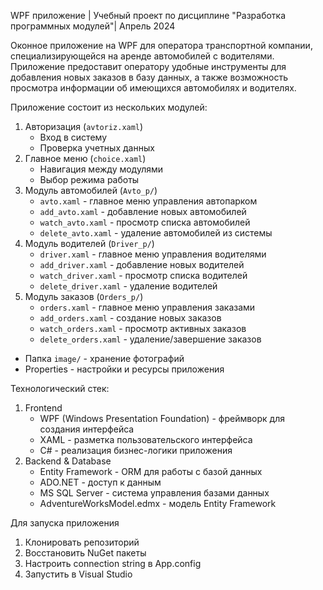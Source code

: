 WPF приложение | Учебный проект по дисциплине "Разработка программных модулей"| Апрель 2024

Оконное приложение на WPF для оператора транспортной компании, специализирующейся на аренде автомобилей с водителями. Приложение предоставит оператору удобные инструменты для добавления новых заказов в базу данных, а также возможность просмотра информации об имеющихся автомобилях и водителях. 

Приложение состоит из нескольких модулей:
1. Авторизация (`avtoriz.xaml`)
    - Вход в систему
    - Проверка учетных данных
2. Главное меню (`choice.xaml`)
    - Навигация между модулями
    - Выбор режима работы
3. Модуль автомобилей (`Avto_p/`)
    - `avto.xaml` - главное меню управления автопарком
    - `add_avto.xaml` - добавление новых автомобилей
    - `watch_avto.xaml` - просмотр списка автомобилей
    - `delete_avto.xaml` - удаление автомобилей из системы
4.  Модуль водителей (`Driver_p/`)
    - `driver.xaml` - главное меню управления водителями
    - `add_driver.xaml` - добавление новых водителей
    - `watch_driver.xaml` - просмотр списка водителей
    - `delete_driver.xaml` - удаление водителей
5. Модуль заказов (`Orders_p/`)
    - `orders.xaml` - главное меню управления заказами
    - `add_orders.xaml` - создание новых заказов
    - `watch_orders.xaml` - просмотр активных заказов
    - `delete_orders.xaml` - удаление/завершение заказов
- Папка `image/` - хранение фотографий 
- Properties - настройки и ресурсы приложения

Технологический стек:
1. Frontend
    - WPF (Windows Presentation Foundation) - фреймворк для создания интерфейса
    - XAML - разметка пользовательского интерфейса
    - C# - реализация бизнес-логики приложения
2. Backend & Database
    - Entity Framework - ORM для работы с базой данных
    - ADO.NET - доступ к данным
    - MS SQL Server - система управления базами данных
    - AdventureWorksModel.edmx - модель Entity Framework

Для запуска приложения
1. Клонировать репозиторий
2. Восстановить NuGet пакеты
3. Настроить connection string в App.config
4. Запустить в Visual Studio

